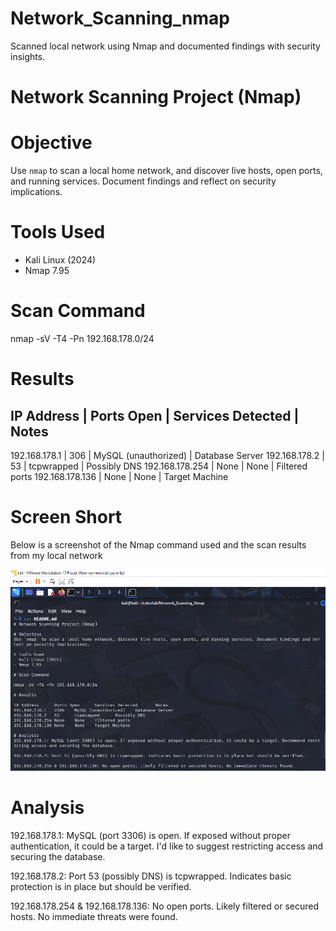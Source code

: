 # Network_Scanning_nmap
Scanned local network using Nmap and documented findings with security insights.
# Network Scanning Project (Nmap)

# Objective
Use `nmap` to scan a local home network, and discover live hosts, open ports, and running services. Document findings and reflect on security implications.

# Tools Used
- Kali Linux (2024)
- Nmap 7.95

# Scan Command

nmap -sV -T4 -Pn 192.168.178.0/24

# Results

IP Address     |  Ports Open    |   Services Detected    |      Notes
---------------------------------------------------------------------------
192.168.178.1    |  306         | MySQL (unauthorized)   |  Database Server
192.168.178.2    |  53          |  tcpwrapped            |  Possibly DNS
192.168.178.254  |  None        |  None                  |  Filtered ports
192.168.178.136  |  None        |  None                  |  Target Machine

# Screen Short
Below is a screenshot of the Nmap command used and the scan results from my local network

![image alt](https://github.com/Omitdeb97/Network_Scanning_nmap/blob/main/nmap%20scanning%20.png?raw=true)


# Analysis
192.168.178.1: MySQL (port 3306) is open. If exposed without proper authentication, it could be a target. I'd like to suggest restricting access and securing the database.

192.168.178.2: Port 53 (possibly DNS) is tcpwrapped. Indicates basic protection is in place but should be verified.

192.168.178.254 & 192.168.178.136: No open ports. Likely filtered or secured hosts. No immediate threats were found. 
